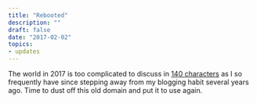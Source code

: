 ```yaml
---
title: "Rebooted"
description: ""
draft: false
date: "2017-02-02"
topics: 
- updates
---
```


The world in 2017 is too complicated to discuss in [140 characters][1] as I so frequently have since stepping away from my blogging habit several years ago. Time to dust off this old domain and put it to use again.

[1]: https://twitter.com/soypunk